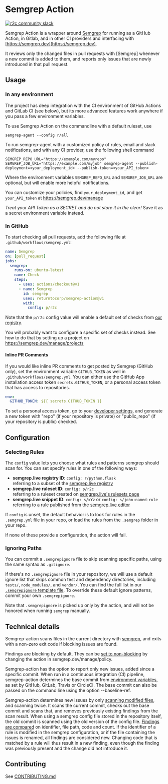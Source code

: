 # Semgrep Action

[![r2c community slack](https://img.shields.io/badge/r2c_slack-join-brightgreen?style=for-the-badge&logo=slack&labelColor=4A154B)](https://join.slack.com/t/r2c-community/shared_invite/enQtNjU0NDYzMjAwODY4LWE3NTg1MGNhYTAwMzk5ZGRhMjQ2MzVhNGJiZjI1ZWQ0NjQ2YWI4ZGY3OGViMGJjNzA4ODQ3MjEzOWExNjZlNTA)

Semgrep Action is a wrapper around [Semgrep](https://github.com/returntocorp/semgrep) for running as a GitHub Action, in Gitlab, and in other CI providers and interfacing with [https://semgrep.dev](https://semgrep.dev).

It reviews only the changed files in pull requests with [Semgrep] whenever a new commit is added to them, and reports only issues that are newly introduced in that pull request.

## Usage

### In any environment

The project has deep integration with the CI environment of GitHub Actions and GitLab CI (see below),
but its more advanced features work anywhere if you pass a few environment variables.

To use Semgrep Action on the commandline with a default ruleset, use

```
semgrep-agent --config r/all
```

To run semgrep-agent with a customized policy of rules, email and slack notifications, and with any CI provider, use the following shell command

```
SEMGREP_REPO_URL="https://example.com/myrepo" SEMGREP_JOB_URL="https://example.com/myjob" semgrep-agent --publish-deployment=<your_deployment_id> --publish-token=<your_API_token>
```

Where the environment variables `SEMGREP_REPO_URL` and `SEMGREP_JOB_URL` are optional, but will enable more helpful notifications.

You can customize your policies, find `your_deployment_id`, and get `your_API_token` at <https://semgrep.dev/manage>

_Treat your API Token as a SECRET and do not store it in the clear!_ Save it as a secret environment variable instead.

### In GitHub

To start checking all pull requests,
add the following file at `.github/workflows/semgrep.yml`:

```yaml
name: Semgrep
on: [pull_request]
jobs:
  semgrep:
    runs-on: ubuntu-latest
    name: Check
    steps:
      - uses: actions/checkout@v1
      - name: Semgrep
        id: semgrep
        uses: returntocorp/semgrep-action@v1
        with:
          config: p/r2c
```

Note that the `p/r2c` config value
will enable a default set of checks from [our registry](https://semgrep.live/explore).

You will probably want to configure a specific set of checks instead.
See how to do that by setting up a project on <https://semgrep.dev/manage/projects>

#### Inline PR Comments

If you would like inline PR comments to get posted by Semgrep (GitHub only), set the environment variable `GITHUB_TOKEN` as well in `.github/workflows/semgrep.yml`.
You can either use the GitHub App installation access token `secrets.GITHUB_TOKEN`, or a personal access token that has access to repositories.

```yaml
env:
  GITHUB_TOKEN: ${{ secrets.GITHUB_TOKEN }}
```

To set a personal access token, go to your [developer settings](https://github.com/settings/tokens), and generate a new token with "repo" (if your repository is private) or "public_repo" (if your repository is public) checked.

## Configuration

### Selecting Rules

The `config` value lets you choose what rules and patterns semgrep should scan for.
You can set specify rules in one of the following ways:

- **semgrep.live registry ID**: `config: r/python.flask`  
  referring to a subset of the [semgrep.live registry](https://semgrep.live/r)
- **semgrep.live ruleset ID**: `config: p/r2c`  
  referring to a ruleset created on [semgrep.live's rulesets page](https://semgrep.live/rulesets)
- **semgrep.live snippet ID**: `config: s/xYz` or `config: s/john:named-rule`
  referring to a rule published from the [semgrep.live editor](https://semgrep.live)

If `config` is unset,
the default behavior is to look for rules
in the `.semgrep.yml` file in your repo,
or load the rules from the `.semgrep` folder in your repo.

If none of these provide a configuration,
the action will fail.

### Ignoring Paths

You can commit a `.semgrepignore` file
to skip scanning specific paths,
using the same syntax as `.gitignore`.

If there's no `.semgrepignore` file in your repository,
we will use a default ignore list that skips common test and dependency directories,
including `tests/`, `node_modules/`, and `vendor/`.
You can find the full list in our [`.semgrepignore` template file](https://github.com/returntocorp/semgrep-action/blob/v1/src/semgrep_agent/templates/.semgrepignore).
To override these default ignore patterns,
commit your own `.semgrepignore`.

Note that `.semgrepignore` is picked up only by the action,
and will not be honored when running `semgrep` manually.

## Technical details

Semgrep-action scans files in the current directory with [semgrep](https://github.com/returntocorp/semgrep), and exits with a non-zero exit code if blocking issues are found.

Findings are blocking by default. They can be [set to non-blocking](https://github.com/returntocorp/semgrep-action/issues/34) by changing the action in semgrep.dev/manage/policy.

Semgrep-action has the option to report only new issues, added since a specific commit.
When run in a continuous integration (CI) pipeline, semgrep-action determines the base commit from [environment variables](https://github.com/returntocorp/semgrep-action/blob/develop/src/semgrep_agent/meta.py), as set by GitHub, GitLab, Travis or CircleCI. The base commit can also be passed on the command line using the option --baseline-ref.

Semgrep-action determines new issues by only [scanning modified files](https://github.com/returntocorp/semgrep-action/blob/develop/src/semgrep_agent/targets.py), and scanning twice. It scans the current commit, checks out the base commit and scans that, and removes previously existing findings from the scan result. When using a semgrep config file stored in the repository itself, the old commit is scanned using the old version of the config file. [Findings are compared](https://github.com/returntocorp/semgrep-action/blob/develop/src/semgrep_agent/findings.py) on identifier, file path, code and count. If the identifier of a rule is modified in the semgrep configuration, or if the file containing the issues is renamed, all findings are considered new. Changing code that is matched by a rule will thus result in a new finding, even though the finding was previously present and the change did not introduce it.

## Contributing

See [CONTRIBUTING.md](CONTRIBUTING.md)
